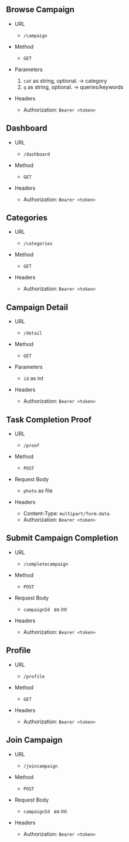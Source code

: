 ## Browse Campaign

- URL

  - `/campaign`

- Method

  - `GET`

- Parameters

  1.  `cat` as string, optional. -> category
  2.  `q` as string, optional. -> queries/keywords

- Headers
  - Authorization: `Bearer <token>`

## Dashboard

- URL

  - `/dashboard`

- Method

  - `GET`

- Headers
  - Authorization: `Bearer <token>`

## Categories

- URL

  - `/categories`

- Method

  - `GET`

- Headers
  - Authorization: `Bearer <token>`

## Campaign Detail

- URL

  - `/detail`

- Method

  - `GET`

- Parameters

  - `id` as int

- Headers
  - Authorization: `Bearer <token>`

## Task Completion Proof

- URL

  - `/proof`

- Method

  - `POST`

- Request Body

  - `photo` as file

- Headers
  - Content-Type: `multipart/form-data`
  - Authorization: `Bearer <token>`

## Submit Campaign Completion

- URL

  - `/completecampaign`

- Method

  - `POST`

- Request Body

  - `campaignId ` as int

- Headers
  - Authorization: `Bearer <token>`

## Profile

- URL

  - `/profile`

- Method

  - `GET`

- Headers
  - Authorization: `Bearer <token>`

## Join Campaign

- URL

  - `/joincampaign`

- Method

  - `POST`

- Request Body

  - `campaignId ` as int

- Headers
  - Authorization: `Bearer <token>`
